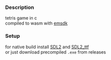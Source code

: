 ### Description

tetris game in c  
compiled to wasm with [emsdk](https://github.com/emscripten-core/emsdk)

### Setup

for native build install [SDL2](https://github.com/libsdl-org/SDL/releases/tag/release-2.32.8) and [SDL2_ttf](https://github.com/libsdl-org/SDL_ttf/releases/tag/release-2.24.0)  
or just download precompiled `.exe` from releases  
